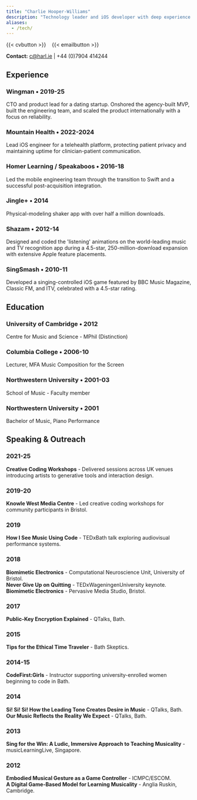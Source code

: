 ```yaml
---
title: "Charlie Hooper-Williams"
description: "Technology leader and iOS developer with deep experience building products from concept through launch and scale. I've led engineering and product teams as CTO and CPO, while also staying close to the code as a hands-on developer. My work spans mobile, backend, and product strategy, with a focus on delivering clean, user-focused technology at pace. I thrive at the intersection of leadership and execution: shaping the vision, then making sure it ships."
aliases:
  - /tech/
---
```


{{< cvbutton >}} &nbsp;&nbsp; {{< emailbutton >}}

**Contact:** c@harl.ie | +44 (0)7904 414244

## Experience

### Wingman &bull; 2019-25
CTO and product lead for a dating startup. Onshored the agency-built MVP, built the engineering team, and scaled the product internationally with a focus on reliability.

### Mountain Health &bull; 2022-2024
Lead iOS engineer for a telehealth platform, protecting patient privacy and maintaining uptime for clinician-patient communication.

### Homer Learning / Speakaboos &bull; 2016-18
Led the mobile engineering team through the transition to Swift and a successful post-acquisition integration.

### Jingle+ &bull; 2014
Physical-modeling shaker app with over half a million downloads.

### Shazam &bull; 2012-14
Designed and coded the 'listening' animations on the world-leading music and TV recognition app during a 4.5-star, 250-million-download expansion with extensive Apple feature placements.

### SingSmash &bull; 2010-11
Developed a singing-controlled iOS game featured by BBC Music Magazine, Classic FM, and ITV, celebrated with a 4.5-star rating.

## Education

### University of Cambridge &bull; 2012
Centre for Music and Science - MPhil (Distinction)

### Columbia College &bull; 2006-10
Lecturer, MFA Music Composition for the Screen

### Northwestern University &bull; 2001-03
School of Music - Faculty member

### Northwestern University &bull; 2001
Bachelor of Music, Piano Performance

## Speaking & Outreach

### 2021-25
**Creative Coding Workshops** - Delivered sessions across UK venues introducing artists to generative tools and interaction design.

### 2019-20
**Knowle West Media Centre** - Led creative coding workshops for community participants in Bristol.

### 2019
**How I See Music Using Code** - TEDxBath talk exploring audiovisual performance systems.

### 2018
**Biomimetic Electronics** - Computational Neuroscience Unit, University of Bristol.  
**Never Give Up on Quitting** - TEDxWageningenUniversity keynote.  
**Biomimetic Electronics** - Pervasive Media Studio, Bristol.

### 2017
**Public-Key Encryption Explained** - QTalks, Bath.

### 2015
**Tips for the Ethical Time Traveler** - Bath Skeptics.

### 2014-15
**CodeFirst:Girls** - Instructor supporting university-enrolled women beginning to code in Bath.

### 2014
**Si! Si! Si! How the Leading Tone Creates Desire in Music** - QTalks, Bath.  
**Our Music Reflects the Reality We Expect** - QTalks, Bath.

### 2013
**Sing for the Win: A Ludic, Immersive Approach to Teaching Musicality** - musicLearningLive, Singapore.

### 2012
**Embodied Musical Gesture as a Game Controller** - ICMPC/ESCOM.  
**A Digital Game-Based Model for Learning Musicality** - Anglia Ruskin, Cambridge.